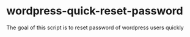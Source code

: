 # wordpress-quick-reset-password
The goal of this script is to reset password of wordpress users quickly
